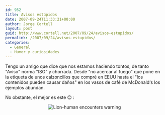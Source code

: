 ```yaml
---
id: 952
title: Avisos estúpidos
date: 2007-09-24T11:33:21+00:00
author: Jorge Cortell
layout: post
guid: http://www.cortell.net/2007/09/24/avisos-estupidos/
permalink: /2007/09/24/avisos-estupidos/
categories:
  - General
  - Humor y curiosidades
---
```

Tengo un amigo que dice que nos estamos haciendo tontos, de tanto "Aviso" norma "ISO" y chorrada. Desde "no acercar al fuego" que pone en la etiqueta de unos calzoncillos que compré en EEUU hasta el "los contenidos pueden causar daños" en los vasos de café de McDonald‘s los ejemplos abundan.

No obstante, el mejor es este 😉 :

<div style="text-align: center">
  <img title="Lion-human encounters warning" alt="Lion-human encounters warning" src="http://elsmar.com/pdf_files/Mozambique%20Lion%20Warning%20Sign.jpeg" />
</div>